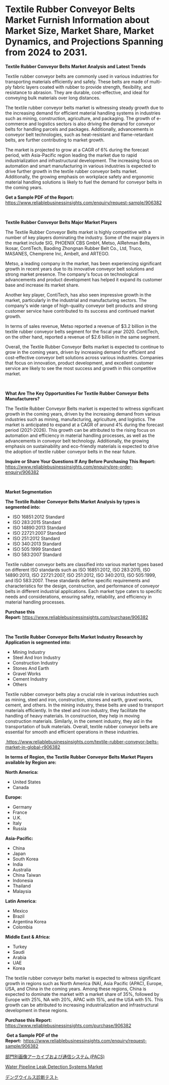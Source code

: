 <p><h1>Textile Rubber Conveyor Belts Market Furnish Information about Market Size, Market Share, Market Dynamics, and Projections Spanning from 2024 to 2031.</h1></p><p><strong>Textile Rubber Conveyor Belts Market Analysis and Latest Trends</strong></p>
<p><p>Textile rubber conveyor belts are commonly used in various industries for transporting materials efficiently and safely. These belts are made of multi-ply fabric layers coated with rubber to provide strength, flexibility, and resistance to abrasion. They are durable, cost-effective, and ideal for conveying bulk materials over long distances.</p><p>The textile rubber conveyor belts market is witnessing steady growth due to the increasing demand for efficient material handling systems in industries such as mining, construction, agriculture, and packaging. The growth of e-commerce and logistics sectors is also driving the demand for conveyor belts for handling parcels and packages. Additionally, advancements in conveyor belt technologies, such as heat-resistant and flame-retardant belts, are further contributing to market growth.</p><p>The market is projected to grow at a CAGR of 6% during the forecast period, with Asia-Pacific region leading the market due to rapid industrialization and infrastructural development. The increasing focus on automation and smart manufacturing in various industries is expected to drive further growth in the textile rubber conveyor belts market. Additionally, the growing emphasis on workplace safety and ergonomic material handling solutions is likely to fuel the demand for conveyor belts in the coming years.</p></p>
<p><strong>Get a Sample PDF of the Report:&nbsp;</strong> <a href="https://www.reliablebusinessinsights.com/enquiry/request-sample/906382">https://www.reliablebusinessinsights.com/enquiry/request-sample/906382</a></p>
<p>&nbsp;</p>
<p><strong>Textile Rubber Conveyor Belts Major Market Players</strong></p>
<p><p>The Textile Rubber Conveyor Belts market is highly competitive with a number of key players dominating the industry. Some of the major players in the market include SIG, PHOENIX CBS GmbH, Metso, AlRehman Belts, Ikosar, ContiTech, Baoding Zhongnan Rubber Belt Co., Ltd, Truco, MASANES, Chemprene Inc, Ambelt, and ARTEGO.</p><p>Metso, a leading company in the market, has been experiencing significant growth in recent years due to its innovative conveyor belt solutions and strong market presence. The company's focus on technological advancements and product development has helped it expand its customer base and increase its market share.</p><p>Another key player, ContiTech, has also seen impressive growth in the market, particularly in the industrial and manufacturing sectors. The company's wide range of high-quality conveyor belt products and strong customer service have contributed to its success and continued market growth.</p><p>In terms of sales revenue, Metso reported a revenue of $3.2 billion in the textile rubber conveyor belts segment for the fiscal year 2020. ContiTech, on the other hand, reported a revenue of $2.6 billion in the same segment.</p><p>Overall, the Textile Rubber Conveyor Belts market is expected to continue to grow in the coming years, driven by increasing demand for efficient and cost-effective conveyor belt solutions across various industries. Companies that focus on innovation, product development, and excellent customer service are likely to see the most success and growth in this competitive market.</p></p>
<p>&nbsp;</p>
<p><strong>What Are The Key Opportunities For Textile Rubber Conveyor Belts Manufacturers?</strong></p>
<p><p>The Textile Rubber Conveyor Belts market is expected to witness significant growth in the coming years, driven by the increasing demand from various industries such as mining, manufacturing, agriculture, and logistics. The market is anticipated to expand at a CAGR of around 4% during the forecast period (2021-2026). This growth can be attributed to the rising focus on automation and efficiency in material handling processes, as well as the advancements in conveyor belt technology. Additionally, the growing emphasis on sustainability and eco-friendly materials is expected to drive the adoption of textile rubber conveyor belts in the near future.</p></p>
<p><strong>Inquire or Share Your Questions If Any Before Purchasing This Report:</strong> <a href="https://www.reliablebusinessinsights.com/enquiry/pre-order-enquiry/906382">https://www.reliablebusinessinsights.com/enquiry/pre-order-enquiry/906382</a></p>
<p>&nbsp;</p>
<p><strong>Market Segmentation</strong></p>
<p><strong>The Textile Rubber Conveyor Belts Market Analysis by types is segmented into:</strong></p>
<p><ul><li>ISO 16851:2012 Standard</li><li>ISO 283:2015 Standard</li><li>ISO 14890:2013 Standard</li><li>ISO 22721:2007 Standard</li><li>ISO 251:2012 Standard</li><li>ISO 340:2013 Standard</li><li>ISO 505:1999 Standard</li><li>ISO 583:2007 Standard</li></ul></p>
<p><p>Textile rubber conveyor belts are classified into various market types based on different ISO standards such as ISO 16851:2012, ISO 283:2015, ISO 14890:2013, ISO 22721:2007, ISO 251:2012, ISO 340:2013, ISO 505:1999, and ISO 583:2007. These standards define specific requirements and characteristics for the design, construction, and performance of conveyor belts in different industrial applications. Each market type caters to specific needs and considerations, ensuring safety, reliability, and efficiency in material handling processes.</p></p>
<p><strong>Purchase this Report:&nbsp;</strong><a href="https://www.reliablebusinessinsights.com/purchase/906382">https://www.reliablebusinessinsights.com/purchase/906382</a></p>
<p>&nbsp;</p>
<p><strong>The Textile Rubber Conveyor Belts Market Industry Research by Application is segmented into:</strong></p>
<p><ul><li>Mining Industry</li><li>Steel And Iron Industry</li><li>Construction Industry</li><li>Stones And Earth</li><li>Gravel Works</li><li>Cement Industry</li><li>Others</li></ul></p>
<p><p>Textile rubber conveyor belts play a crucial role in various industries such as mining, steel and iron, construction, stones and earth, gravel works, cement, and others. In the mining industry, these belts are used to transport materials efficiently. In the steel and iron industry, they facilitate the handling of heavy materials. In construction, they help in moving construction materials. Similarly, in the cement industry, they aid in the transportation of bulk materials. Overall, textile rubber conveyor belts are essential for smooth and efficient operations in these industries.</p></p>
<p><a href="https://www.reliablebusinessinsights.com/textile-rubber-conveyor-belts-market-in-global-r906382">&nbsp;https://www.reliablebusinessinsights.com/textile-rubber-conveyor-belts-market-in-global-r906382</a></p>
<p><strong>In terms of Region, the Textile Rubber Conveyor Belts Market Players available by Region are:</strong></p>
<p>
    <p> <strong> North America: </strong>
        <ul>
            <li>United States</li>
            <li>Canada</li>
        </ul>
        </p> 
    <p> <strong> Europe: </strong>
        <ul>
            <li>Germany</li>
            <li>France</li>
            <li>U.K.</li>
            <li>Italy</li>
            <li>Russia</li>
        </ul>
        </p> 
    <p> <strong> Asia-Pacific: </strong>
        <ul>
            <li>China</li>
            <li>Japan</li>
            <li>South Korea</li>
            <li>India</li>
            <li>Australia</li>
            <li>China Taiwan</li>
            <li>Indonesia</li>
            <li>Thailand</li>
            <li>Malaysia</li>
        </ul>
        </p> 
    <p> <strong> Latin America: </strong>
        <ul>
            <li>Mexico</li>
            <li>Brazil</li>
            <li>Argentina Korea</li>
            <li>Colombia</li>
        </ul>
        </p> 
    <p> <strong> Middle East & Africa: </strong>
        <ul>
            <li>Turkey</li>
            <li>Saudi</li>
            <li>Arabia</li>
            <li>UAE</li>
            <li>Korea</li>
        </ul>
    </p>
    </p>
<p><p>The textile rubber conveyor belts market is expected to witness significant growth in regions such as North America (NA), Asia Pacific (APAC), Europe, USA, and China in the coming years. Among these regions, China is expected to dominate the market with a market share of 35%, followed by Europe with 25%, NA with 20%, APAC with 15%, and the USA with 5%. This growth can be attributed to increasing industrialization and infrastructural development in these regions.</p></p>
<p><strong>Purchase this Report: </strong><a href="https://www.reliablebusinessinsights.com/purchase/906382">https://www.reliablebusinessinsights.com/purchase/906382</a></p>
<p>&nbsp;<strong>Get a Sample PDF of the Report:&nbsp;&nbsp;</strong><a href="https://www.reliablebusinessinsights.com/enquiry/request-sample/906382">https://www.reliablebusinessinsights.com/enquiry/request-sample/906382</a></p>
<p><strong></strong></p>
<p><p><a href="https://github.com/RandallRunte2023/Market-Research-Report-List-1/blob/main/717784684142.md">部門別画像アーカイブおよび通信システム (PACS)</a></p><p><a href="https://github.com/HenrietteMills1/Market-Research-Report-List-1/blob/main/water-pipeline-leak-detection-systems-market.md">Water Pipeline Leak Detection Systems Market</a></p><p><a href="https://github.com/TerrellConn/Market-Research-Report-List-1/blob/main/753206484141.md">デングウイルス診断テスト</a></p></p>